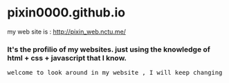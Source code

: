 
# pixin0000.github.io
my web site is : http://pixin_web.nctu.me/
### It's the profilio of my websites. just using the knowledge of html + css + javascript that I know.
<pre>welcome to look around in my website , I will keep changing it into a better website!</pre>

